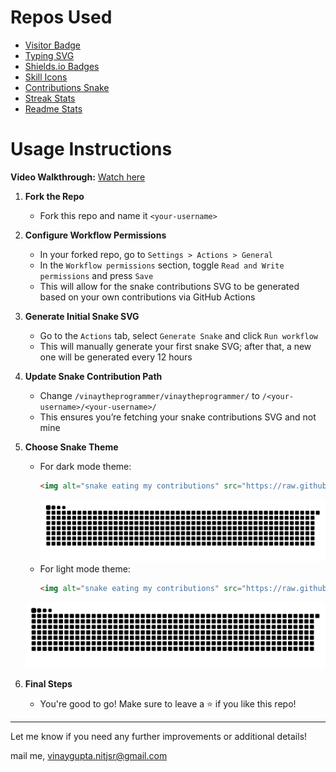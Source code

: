 
# Repos Used

- [Visitor Badge](https://github.com/hehuapei/visitor-badge)
- [Typing SVG](https://github.com/DenverCoder1/readme-typing-svg)
- [Shields.io Badges](https://github.com/alexandresanlim/Badges4-README.md-Profile)
- [Skill Icons](https://github.com/tandpfun/skill-icons)
- [Contributions Snake](https://github.com/Platane/snk)
- [Streak Stats](https://github.com/DenverCoder1/github-readme-streak-stats)
- [Readme Stats](https://github.com/anuraghazra/github-readme-stats)

# Usage Instructions

**Video Walkthrough:** [Watch here](https://youtu.be/eHaXw8Bd_ms)

1. **Fork the Repo**
   - Fork this repo and name it `<your-username>`

2. **Configure Workflow Permissions**
   - In your forked repo, go to `Settings > Actions > General`
   - In the `Workflow permissions` section, toggle `Read and Write permissions` and press `Save`
   - This will allow for the snake contributions SVG to be generated based on your own contributions via GitHub Actions

3. **Generate Initial Snake SVG**
   - Go to the `Actions` tab, select `Generate Snake` and click `Run workflow`
   - This will manually generate your first snake SVG; after that, a new one will be generated every 12 hours

4. **Update Snake Contribution Path**
   - Change `/vinaytheprogrammer/vinaytheprogrammer/` to `/<your-username>/<your-username>/`
   - This ensures you’re fetching your snake contributions SVG and not mine

5. **Choose Snake Theme**
   - For dark mode theme:
     ```html
     <img alt="snake eating my contributions" src="https://raw.githubusercontent.com/vinaytheprogrammer/vinaytheprogrammer/output/github-contribution-grid-snake-dark.svg" />
     ```
     <img alt="snake eating my contributions" src="https://raw.githubusercontent.com/vinaytheprogrammer/vinaytheprogrammer/output/github-contribution-grid-snake-dark.svg" />
   - For light mode theme:
     ```html
     <img alt="snake eating my contributions" src="https://raw.githubusercontent.com/vinaytheprogrammer/vinaytheprogrammer/output/github-contribution-grid-snake.svg" />
     ```
    <img alt="snake eating my contributions" src="https://raw.githubusercontent.com/vinaytheprogrammer/vinaytheprogrammer/output/github-contribution-grid-snake.svg" />
6. **Final Steps**
   - You're good to go! Make sure to leave a ⭐ if you like this repo!

---

Let me know if you need any further improvements or additional details!

mail me, vinaygupta.nitjsr@gmail.com